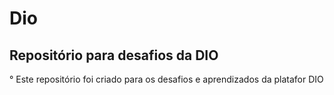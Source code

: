 # Dio

## Repositório para desafios da DIO

° Este repositório foi criado para os desafios e aprendizados da platafor DIO
